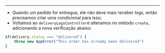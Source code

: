 ___
- Quando um pedido for entregue, ele não deve mais receber logs, então precisamos criar uma condicional para isso;
- Voltamos ao `deliveryLogsController`e alteramos no método `create`, adicionando a nova verificação abaixo:
```ts
if(delivery.status === "delivered") {
	throw new AppError("This order has already been delivered")
}
```
